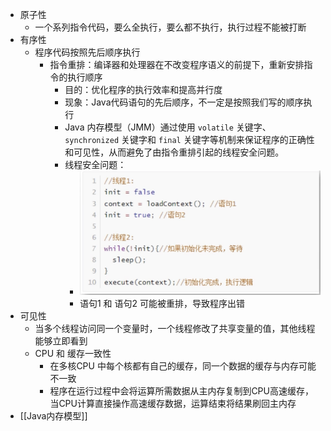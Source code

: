 - 原子性
	- 一个系列指令代码，要么全执行，要么都不执行，执行过程不能被打断
- 有序性
	- 程序代码按照先后顺序执行
		- 指令重排：编译器和处理器在不改变程序语义的前提下，重新安排指令的执行顺序
			- 目的：优化程序的执行效率和提高并行度
			- 现象：Java代码语句的先后顺序，不一定是按照我们写的顺序执行
			- Java 内存模型（JMM）通过使用 `volatile` 关键字、`synchronized` 关键字和 `final` 关键字等机制来保证程序的正确性和可见性，从而避免了由指令重排引起的线程安全问题。
			- 线程安全问题：
				- ![image.png](../assets/image_1710315991042_0.png)
				- 语句1 和 语句2 可能被重排，导致程序出错
- 可见性
	- 当多个线程访问同一个变量时，一个线程修改了共享变量的值，其他线程能够立即看到
	- CPU 和 缓存一致性
		- 在多核CPU 中每个核都有自己的缓存，同一个数据的缓存与内存可能不一致
		- 程序在运行过程中会将运算所需数据从主内存复制到CPU高速缓存，当CPU计算直接操作高速缓存数据，运算结束将结果刷回主内存
- [[Java内存模型]]